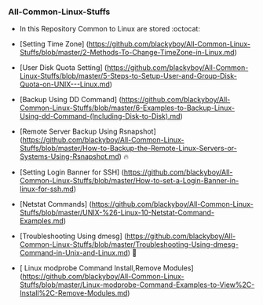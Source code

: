 ### All-Common-Linux-Stuffs

* In this Repository Common to Linux are stored  :octocat:

* [Setting Time Zone] (https://github.com/blackyboy/All-Common-Linux-Stuffs/blob/master/2-Methods-To-Change-TimeZone-in-Linux.md)
* [User Disk Quota Setting] (https://github.com/blackyboy/All-Common-Linux-Stuffs/blob/master/5-Steps-to-Setup-User-and-Group-Disk-Quota-on-UNIX---Linux.md)
* [Backup Using DD Command] (https://github.com/blackyboy/All-Common-Linux-Stuffs/blob/master/6-Examples-to-Backup-Linux-Using-dd-Command-(Including-Disk-to-Disk).md)
* [Remote Server Backup Using Rsnapshot] (https://github.com/blackyboy/All-Common-Linux-Stuffs/blob/master/How-to-Backup-the-Remote-Linux-Servers-or-Systems-Using-Rsnapshot.md) :fire:
* [Setting Login Banner for SSH] (https://github.com/blackyboy/All-Common-Linux-Stuffs/blob/master/How-to-set-a-Login-Banner-in-linux-for-ssh.md)
* [Netstat Commands] (https://github.com/blackyboy/All-Common-Linux-Stuffs/blob/master/UNIX-%26-Linux-10-Netstat-Command-Examples.md)
* [Troubleshooting Using dmesg] (https://github.com/blackyboy/All-Common-Linux-Stuffs/blob/master/Troubleshooting-Using-dmesg-Command-in-Unix-and-Linux.md) :mag_right:
* [ Linux modprobe Command Install,Remove Modules] (https://github.com/blackyboy/All-Common-Linux-Stuffs/blob/master/Linux-modprobe-Command-Examples-to-View%2C-Install%2C-Remove-Modules.md)
